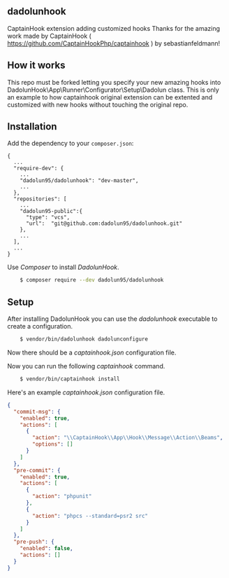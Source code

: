 ## dadolunhook
CaptainHook extension adding customized hooks
Thanks for the amazing work made by CaptainHook ( https://github.com/CaptainHookPhp/captainhook ) by sebastianfeldmann!

## How it works
This repo must be forked letting you specify your new amazing hooks into DadolunHook\App\Runner\Configurator\Setup\Dadolun class. This is only an example to how captainhook original extension can be extented and customized with new hooks without touching the original repo.

## Installation

Add the dependency to your `composer.json`:

    {
      ...
      "require-dev": {
        ...
        "dadolun95/dadolunhook": "dev-master",
        ...
      },
      "repositories": [
        ...
        "dadolun95-public":{
          "type": "vcs",
          "url":  "git@github.com:dadolun95/dadolunhook.git"
        },
        ...
      ],
      ...
    }

Use *Composer* to install *DadolunHook*.
```bash
    $ composer require --dev dadolun95/dadolunhook
```

## Setup
After installing DadolunHook you can use the *dadolunhook* executable to create a configuration.
```bash
    $ vendor/bin/dadolunhook dadolunconfigure 
```

Now there should be a *captainhook.json* configuration file.

Now you can run the following *captainhook* command.
```bash
    $ vendor/bin/captainhook install
```

Here's an example *captainhook.json* configuration file.
```json
{
  "commit-msg": {
    "enabled": true,
    "actions": [
      {
        "action": "\\CaptainHook\\App\\Hook\\Message\\Action\\Beams",
        "options": []
      }
    ]
  },
  "pre-commit": {
    "enabled": true,
    "actions": [
      {
        "action": "phpunit"
      },
      {
        "action": "phpcs --standard=psr2 src"
      }
    ]
  },
  "pre-push": {
    "enabled": false,
    "actions": []
  }
}
```
